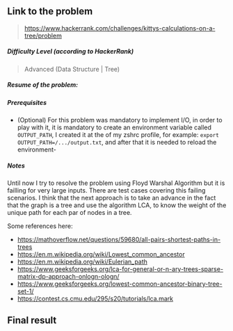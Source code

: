 ## Link to the problem

> https://www.hackerrank.com/challenges/kittys-calculations-on-a-tree/problem

##### Difficulty Level (according to HackerRank)

> Advanced (Data Structure | Tree)

##### Resume of the problem:

##### Prerequisites
 - (Optional) For this problem was mandatory to implement I/O, in order to play with it, it is mandatory to
create an environment variable called ```OUTPUT_PATH```, I created it at the of my zshrc profile, for 
example: ```export OUTPUT_PATH=/.../output.txt```, and after that it is needed to reload the environment-

##### Notes

Until now I try to resolve the problem using Floyd Warshal Algorithm but it is failling for very large
 inputs. There are test cases covering this failing scenarios. I think that the next approach is to take an 
advance in the fact that the graph is a tree and use the algorithm LCA, to know the weight of the unique path 
for each par of nodes in a tree.

Some references here:
- https://mathoverflow.net/questions/59680/all-pairs-shortest-paths-in-trees
- https://en.m.wikipedia.org/wiki/Lowest_common_ancestor
- https://en.m.wikipedia.org/wiki/Eulerian_path
- https://www.geeksforgeeks.org/lca-for-general-or-n-ary-trees-sparse-matrix-dp-approach-onlogn-ologn/
- https://www.geeksforgeeks.org/lowest-common-ancestor-binary-tree-set-1/
- https://contest.cs.cmu.edu/295/s20/tutorials/lca.mark

## Final result
